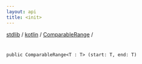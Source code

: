 ```yaml
---
layout: api
title: <init>
---
```

[stdlib](../../index.md) / [kotlin](../index.md) / [ComparableRange](index.md) / [<init>](_init_.md)

# <init>

```
public ComparableRange<T : T> (start: T, end: T)
```
